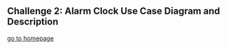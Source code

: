 ## Challenge 2: Alarm Clock Use Case Diagram and Description 
[go to homepage](https://github.com/YiheWang/CS4320)

